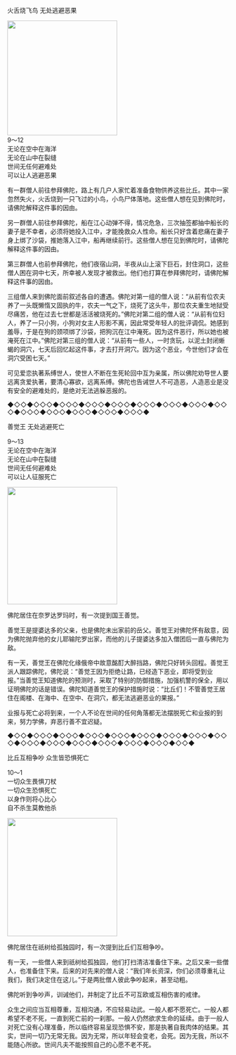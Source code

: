 火舌烧飞鸟 无处逃避恶果

<div class="e2">
<img src="images/fjj-44-1.jpg" width="250" height="261"/>
<div>
9～12<br>
 无论在空中在海洋<br>
 无论在山中在裂缝<br>
 世间无任何避难处<br>
 可以让人逃避恶果<br>
 
</div>
</div>



有一群僧人前往参拜佛陀，路上有几户人家忙着准备食物供养这些比丘。其中一家忽然失火，火舌烧到一只飞过的小鸟，小鸟尸体落地。这些僧人想在见到佛陀时，请佛陀解释这件事的因由。

另一群僧人前往参拜佛陀，船在江心动弹不得，情况危急，三次抽签都抽中船长的妻子是不幸者，必须将她投入江中，才能挽救众人性命。船长只好含着悲痛在妻子身上绑了沙袋，推她落入江中，船再继续前行。这些僧人想在见到佛陀时，请佛陀解释这件事的因由。

第三群僧人也前参拜佛陀，他们夜宿山洞，半夜从山上滚下巨石，封住洞口，这些僧人困在洞中七天，所幸被人发现才被救出。他们也打算在参拜佛陀时，请佛陀解释这件事的因由。

三组僧人来到佛陀面前叙述各自的遭遇。佛陀对第一组的僧人说：“从前有位农夫养了一头既懒惰又固执的牛，农夫一气之下，烧死了这头牛，那位农夫重生地狱受尽痛苦，他在过去七世都是活活被烧死的。”佛陀对第二组的僧人说：“从前有位妇人，养了一只小狗，小狗对女主人形影不离，因此常受年轻人的批评调侃。她感到羞辱，于是在狗的颈项绑了沙袋，把狗沉在江中淹死。因为这件恶行，所以她也被淹死在江中。”佛陀对第三组的僧人说：“从前有一些人，一时贪玩，以泥土封闭蜥蝎的洞穴，七天后回忆起这件事，才去打开洞穴。因为这个恶业，今世他们才会在洞穴受困七天。”

可见爱恋执著系缚世人，使世人不断在生死轮回中互为亲属，所以佛陀劝导世人要远离贪爱执著，要清心寡欲，远离系缚。佛陀也告诫世人不可造恶，人造恶业是没有安全的避难处的，是绝对无法逃躲恶报的。

◆◇◇◆◇◇◇◆◇◇◇◆◇◇◇◆◇◇◇◆◇◇◇◆◇◇◇◆◇◇◇◆◇◇◇◆◇◇◇◆◇◇◇◆◇◇◇◆◇◇◇◆◇◇◇◆

善觉王 无处逃避死亡

<div class="e2">
<div>
 <p class="p13-5">9～13<br>
 无论在空中在海洋<br>
 无论在山中在裂缝<br>
 世间无任何避难处<br>
 可以让人征服死亡<br>
 </p> 
</div>
<img src="images/fjj-44-2.jpg" width="250" height="267"/>
</div>

佛陀居住在奈罗达罗玛时，有一次提到国王善觉。

善觉王是提婆达多的父亲，也是佛陀未出家前的岳父。善觉王对佛陀怀有敌意，因为佛陀抛弃他的女儿耶输陀罗出家，而他的儿子提婆达多加入僧团后一直与佛陀为敌。

有一天，善觉王在佛陀化缘俄帝中故意酩酊大醉挡路，佛陀只好转头回程。善觉王派人跟踪佛陀，佛陀说：“善觉王因为拒绝让路，已经造下恶业，即将受到业报。”当善觉王知道佛陀的预测时，采取了特别的防御措施，加强机警的保全，用以证明佛陀的话是错误。佛陀知道善觉王的保护措施时说：“比丘们！不管善觉王居住在阁楼、在海中、在空中、在洞穴，都无法逃避恶业的果报。”

业报与死亡必将到来，一个人不论在世间的任何角落都无法摆脱死亡和业报的到来，努力学佛，弃恶行善不宜迟疑。

◆◇◇◆◇◇◇◆◇◇◇◆◇◇◇◆◇◇◇◆◇◇◇◆◇◇◇◆◇◇◇◆◇◇◇◆◇◇◇◆◇◇◇◆◇◇◇◆◇◇◇◆◇◇◇◆◇◇◇◆◇◇◆





比丘互相争吵 众生皆恐惧死亡

<div class="e2">
<div>
 <p class="p13-5">10～1<br>
 一切众生畏惧刀杖<br>
 一切众生恐惧死亡<br>
 以身作则将心比心<br>
 自不杀生莫教他杀</p> 
</div>
<img src="images/fjj-44-3.jpg" width="250" height="269"/>
</div>

佛陀居住在祇树给孤独园时，有一次提到比丘们互相争吵。

有一天，一些僧人来到祇树给孤独园，他们打扫清洁准备住下来。之后又来一些僧人，也准备住下来。后来的对先来的僧人说：“我们年长资深，你们必须尊重礼让我们，我们决定住在这儿。”于是两批僧人彼此争吵起来，甚至动粗。

佛陀听到争吵声，训诫他们，并制定了比丘不可互欧或互相伤害的戒律。

众生之间应当互相尊重，互相沟通，不应轻易动武。一般人都不愿死亡。一般人都希望不老不死，一直到死亡前的一刹那。一般人仍然欲求生命的延续。由于一般人对死亡没有心理准备，所以临终容易呈现恐惧不安，那是执著自我肉体的结果。其实，世间一切乃无常无我。因为无常，所以年轻会变老，会死。因为无我，所以不能随心所欲。世间凡夫不能按照自己的心愿不老不死。
